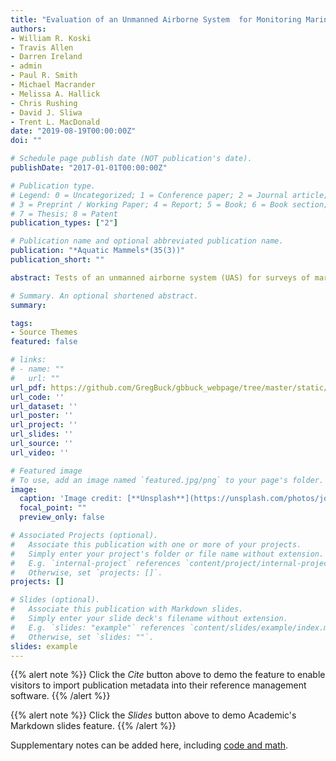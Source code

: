 ```yaml
---
title: "Evaluation of an Unmanned Airborne System  for Monitoring Marine Mammals"
authors:
- William R. Koski
- Travis Allen
- Darren Ireland
- admin
- Paul R. Smith
- Michael Macrander
- Melissa A. Hallick
- Chris Rushing
- David J. Sliwa
- Trent L. MacDonald
date: "2019-08-19T00:00:00Z"
doi: ""

# Schedule page publish date (NOT publication's date).
publishDate: "2017-01-01T00:00:00Z"

# Publication type.
# Legend: 0 = Uncategorized; 1 = Conference paper; 2 = Journal article;
# 3 = Preprint / Working Paper; 4 = Report; 5 = Book; 6 = Book section;
# 7 = Thesis; 8 = Patent
publication_types: ["2"]

# Publication name and optional abbreviated publication name.
publication: "*Aquatic Mammels*(35(3))"
publication_short: ""

abstract: Tests of an unmanned airborne system (UAS) for surveys of marine mammals were conducted near Port Townsend, Washington. Sixteen surveys were conducted over a 10-d period to find 128 simulated whale targets (4 to 9 per survey). Various weather conditions were encountered, and searchwidths and altitudes were varied to establish optimal search parameters for future surveys. Logistic regression models were applied to estimate how detection rates were influenced by target color, degree of target inflation, shutter speed, searchwidth, and Beaufort wind force. Beaufort wind force was the strongest predictor of detection rates with color and degree of target inflation also included in the model that best fit these data. Overall detection rates of simulated large whale profiles using UASs were similar to published estimates of detection rates during manned aerial surveys for marine mammals, except the search area was much smaller (narrow strip width) when using the UAS. The best detection rates were obtained when Beaufort wind force was lowest (~ 2). The UAS tested showed promise for replacing manned aerial surveys for monitoring distribution and abundance of large marine mammals; however, improvements are required before the UAS would be an efficient tool for detection of all species. Side-by-side comparisons are needed between the UAS and manned aircraft to evaluate any differences in detection rates from the two platforms. 

# Summary. An optional shortened abstract.
summary: 

tags:
- Source Themes
featured: false

# links:
# - name: ""
#   url: ""
url_pdf: https://github.com/GregBuck/gbbuck_webpage/tree/master/static/Koski.pdf
url_code: ''
url_dataset: ''
url_poster: ''
url_project: ''
url_slides: ''
url_source: ''
url_video: ''

# Featured image
# To use, add an image named `featured.jpg/png` to your page's folder. 
image:
  caption: 'Image credit: [**Unsplash**](https://unsplash.com/photos/jdD8gXaTZsc)'
  focal_point: ""
  preview_only: false

# Associated Projects (optional).
#   Associate this publication with one or more of your projects.
#   Simply enter your project's folder or file name without extension.
#   E.g. `internal-project` references `content/project/internal-project/index.md`.
#   Otherwise, set `projects: []`.
projects: []

# Slides (optional).
#   Associate this publication with Markdown slides.
#   Simply enter your slide deck's filename without extension.
#   E.g. `slides: "example"` references `content/slides/example/index.md`.
#   Otherwise, set `slides: ""`.
slides: example
---
```


{{% alert note %}}
Click the *Cite* button above to demo the feature to enable visitors to import publication metadata into their reference management software.
{{% /alert %}}

{{% alert note %}}
Click the *Slides* button above to demo Academic's Markdown slides feature.
{{% /alert %}}

Supplementary notes can be added here, including [code and math](https://sourcethemes.com/academic/docs/writing-markdown-latex/).
